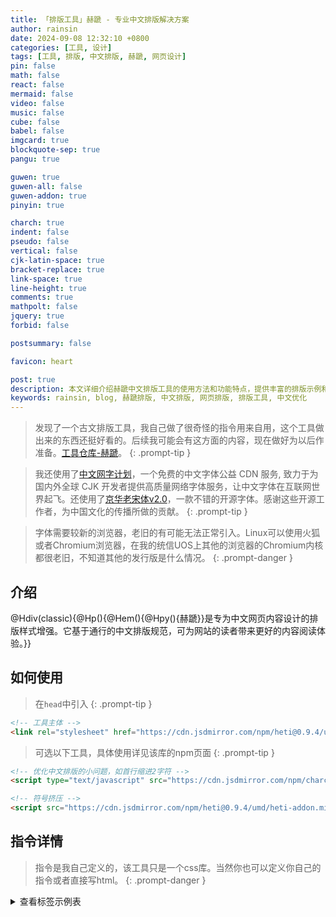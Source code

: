 ```yaml
---
title: 「排版工具」赫蹏 - 专业中文排版解决方案
author: rainsin
date: 2024-09-08 12:32:10 +0800
categories: [工具, 设计]
tags: [工具, 排版, 中文排版, 赫蹏, 网页设计]
pin: false
math: false
react: false
mermaid: false
video: false
music: false
cube: false
babel: false
imgcard: true
blockquote-sep: true
pangu: true

guwen: true
guwen-all: false
guwen-addon: true
pinyin: true

charch: true
indent: false
pseudo: false
vertical: false
cjk-latin-space: true
bracket-replace: true
link-space: true
line-height: true
comments: true
mathpolt: false
jquery: true
forbid: false

postsummary: false

favicon: heart

post: true
description: 本文详细介绍赫蹏中文排版工具的使用方法和功能特点，提供丰富的排版示例和代码实现，帮助开发者提升中文网页的阅读体验。
keywords: rainsin, blog, 赫蹏排版, 中文排版, 网页排版, 排版工具, 中文优化
---
```


> 发现了一个古文排版工具，我自己做了很奇怪的指令用来自用，这个工具做出来的东西还挺好看的。后续我可能会有这方面的内容，现在做好为以后作准备。[工具仓库-赫蹏](https://github.com/sivan/heti)。
{: .prompt-tip }

> 我还使用了[中文网字计划](https://chinese-font.netlify.app/cdn/)，一个免费的中文字体公益 CDN 服务, 致力于为国内外全球 CJK 开发者提供高质量网络字体服务，让中文字体在互联网世界起飞。还使用了[京华老宋体v2.0](https://www.mfonts.cn/1324.html)，一款不错的开源字体。感谢这些开源工作者，为中国文化的传播所做的贡献。
{: .prompt-tip }

> 字体需要较新的浏览器，老旧的有可能无法正常引入。Linux可以使用火狐或者Chromium浏览器，在我的统信UOS上其他的浏览器的Chromium内核都很老旧，不知道其他的发行版是什么情况。
{: .prompt-danger }

## 介绍

<div class="heti-box">
@Hdiv(classic){@Hp(){@Hem(){@Hpy(){赫蹏}}是专为中文网页内容设计的排版样式增强。它基于通行的中文排版规范，可为网站的读者带来更好的内容阅读体验。}}
</div>

## 如何使用

> 在`head`中引入
{: .prompt-tip }

```html
<!-- 工具主体 -->
<link rel="stylesheet" href="https://cdn.jsdmirror.com/npm/heti@0.9.4/umd/heti.min.css">
```

> 可选以下工具，具体使用详见该库的npm页面
{: .prompt-tip }

```html
<!-- 优化中文排版的小问题，如首行缩进2字符 -->
<script type="text/javascript" src="https://cdn.jsdmirror.com/npm/charch@0.1.0/charch.build.js"></script>

<!-- 符号挤压 -->
<script src="https://cdn.jsdmirror.com/npm/heti@0.9.4/umd/heti-addon.min.js"></script>
```

## 指令详情

> 指令是我自己定义的，该工具只是一个css库。当然你也可以定义你自己的指令或者直接写html。
{: .prompt-danger }

<div class="heti heti--ancient">

  <details>
          <summary>查看标签示例表</summary>
          <section class="section">
            <table>
              <caption>常用标签样式示例表</caption>
              <tr>
                <th style="width: 72px;text-align: center;">类型</th>
                <th style="width: 320px;text-align: center;">标签</th>
                <th style="width: 240px;text-align: center;">效果</th>
              </tr>
              <tr>
                <td style="text-align: center">标题</td>
                <td><code>@Hh5(){标题1-5级}</code></td>
                <td><h5>标题1-5级</h5></td>
              </tr>
              <tr>
                <td style="text-align: center">缩写</td>
                <td><code>@Habbr(Cascading Style Sheets){CSS}</code></td>
                <td><abbr title="Cascading Style Sheets">CSS</abbr></td>
              </tr>
              <tr>
                <td style="text-align: center">专名号</td>
                <td><code>@Hp(){此时来自@Hu(位于山东省聊城市阳谷县城东){景阳冈}的@Hu(){武松}大喝一声：@Hq(){纳命来！}}</code></td>
                <td>此时来自<u title="位于山东省聊城市阳谷县城东">景阳冈</u>的<u>武松</u>大喝一声：<q>纳命来！</q></td>
              </tr>
              <tr>
                <td style="text-align: center">文本更新</td>
                <td><code>因为谁也不认识，所以最后我们决定念@Hs(){dí}tí。</code></td>
                <td>因为谁也不认识，所以最后我们决定念<s>dí</s>tí。</td>
              </tr>
              <tr>
                <td style="text-align: center">引号</td>
                <td><code>窃·格瓦拉曾经说过：@Hq(){打工是不可能打工的。}</code></td>
                <td>窃·格瓦拉曾经说过：<q>打工是不可能打工的。</q></td>
              </tr>
              <tr>
                <td style="text-align: center">术语</td>
                <td><code>@Hdfn(){窃·格瓦拉}，中国大陆网络红人、罪犯。被奉为百度「戒赌吧」400万会员的「精神领袖」。</code></td>
                <td><dfn>窃·格瓦拉</dfn>，中国大陆网络红人、罪犯。被奉为百度「戒赌吧」400万会员的「精神领袖」。</td>
              </tr>
              <tr>
                <td style="text-align: center">标记</td>
                <td><code>这道题@Hmr(){必考}，你们爱记不记。</code></td>
                <td>这道题<mark>必考</mark>，你们爱记不记。</td>
              </tr>
              <tr>
                <td style="text-align: center">强调</td>
                <td><code>稳住，@Hem(){我们能赢}！</code></td>
                <td>稳住，<em>我们能赢</em>！</td>
              </tr>
              <tr>
                <td style="text-align: center">着重号</td>
                <td><code>我们@Htem(){必将}战胜这场疫情。</code></td>
                <td>我们<span class="heti-em">必将</span>战胜这场疫情。</td>
              </tr>
              
            </table>
          </section>
        </details>
  </div>

## 使用示例

### 竖排诗词（我自己加的）

<div class="heti-box">
@Hdiv(poetry,vertical,huiwen){
  @Hp(start,h1-self){沁园春·长沙}
  @Hp(start){独立寒秋，湘江北去，橘子洲头。<br>
看万山红遍，层林尽染；<br>漫江碧透，百舸争流。<br>
鹰击长空，鱼翔浅底，万类霜天竞自由。<br>
怅寥廓，问苍茫大地，谁主沉浮？}
@Hp(start){携来百侣曾游。忆往昔峥嵘岁月稠。<br>
恰同学少年，风华正茂；<br>书生意气，挥斥方遒。<br>
指点江山，激扬文字，粪土当年万户侯。<br>
曾记否，到中流击水，浪遏飞舟？<br>}
@Hp(end){@Hsp(red){毛泽东}}
}
</div>

### 竖排诗词指令

```
<div class="heti-box">
@Hdiv(poetry,vertical,huiwen){
@Hp(start,h1-self){沁园春·长沙}
@Hp(start){独立寒秋，湘江北去，橘子洲头。<br>
看万山红遍，层林尽染；<br>漫江碧透，百舸争流。<br>
鹰击长空，鱼翔浅底，万类霜天竞自由。<br>
怅寥廓，问苍茫大地，谁主沉浮？}
@Hp(start){携来百侣曾游。忆往昔峥嵘岁月稠。<br>
恰同学少年，风华正茂；<br>书生意气，挥斥方遒。<br>
指点江山，激扬文字，粪土当年万户侯。<br>
曾记否，到中流击水，浪遏飞舟？<br>}
@Hp(end){@Hsp(red){毛泽东}}
}
</div>
```

### 横排古文

<div class="heti-box">
@Hdiv(ancient,annotation){
@Hh1(){庖丁解牛}

@Hp(meta,small){作者：@Habbr(庄子){庄周}（公元前369～公元前286年）}

@Hp(){@Hem(){吾生也有涯}，@Hem(){而知也无涯}。以有涯随无涯，殆已！已而为知者，殆而已矣！为善无近名，为恶无近刑。@Hmr(){缘督以为经，可以保身，可以全生，可以养亲，可以尽年。}}

@Hp(){@Hu(名丁的厨工。先秦古书往往以职业放在人名前){@Hpy(){庖}丁}为文惠君解牛，手之所触，肩之所倚，足之所履，膝之所@Hu(支撑，接触){@Hpy(){踦}}，@Hu(砉然：砉，又读xū，象声词。砉然，皮骨相离的声音){@Hpy(){砉}然@Hpy(xiǎng){向}然}，奏刀@Hu(騞然：象声词，形容比砉然更大的进刀解牛声){@Hpy(){騞}然}，莫不中音。合于《桑林》之舞，乃中《经首》之会。}

@Hp(){文惠君曰：「嘻，善哉！技@Hu(通「盍」，何，怎样){@Hpy(hé){盖}}至此乎？」}

@Hp(){庖丁释刀对曰：「臣之所好者，道也，进乎技矣。始臣之解牛之时，所见无非牛者。三年之后，未尝见全牛也。方今之时，臣以神遇而不以目视，官知止而@Hu(指精神活动){神欲}行。依乎@Hu(指牛的生理上的天然结构){天理}，@Hu(击入大的缝隙){批大@Hpy(){郤}}，@Hu(){导大@Hpy(){窾}}，@Hu(依){因}其@Hu(指牛体本来的结构){固然}，技经肯@Hpy(){綮}之未尝，而况大@Hpy(){軱}乎！良庖岁更刀，割也；族庖月更刀，折也。今臣之刀十九年矣，所解数千牛矣，而刀刃若新发于@Hpy(){硎}。彼节者有间，而刀刃者无厚；以无厚入有间，恢恢乎其于@Hem(){游刃必有余地}矣，是以十九年而刀刃若新发于硎。虽然，每至于族，吾见其难为，@Hpy(){怵}然为戒，视为止，行为迟。动刀甚微，@Hpy(){謋}然已解，如土委地。提刀而立，为之四顾，为之@Hpy(){踌躇}满志，善刀而藏之。」}

@Hp(){文惠君曰：「@Hpy(){善哉}！吾闻庖丁之言，得养生焉。」}}
</div>

#### 横排古文指令

```
@Hdiv(ancient,annotation){
@Hh1(){庖丁解牛}

@Hp(meta,small){作者：@Habbr(庄子){庄周}（公元前369～公元前286年）}

@Hp(){@Hem(){吾生也有涯}，@Hem(){而知也无涯}。以有涯随无涯，殆已！已而为知者，殆而已矣！为善无近名，为恶无近刑。@Hmr(){缘督以为经，可以保身，可以全生，可以养亲，可以尽年。}}

@Hp(){@Hu(名丁的厨工。先秦古书往往以职业放在人名前){@Hpy(){庖}丁}为文惠君解牛，手之所触，肩之所倚，足之所履，膝之所@Hu(支撑，接触){@Hpy(){踦}}，@Hu(砉然：砉，又读xū，象声词。砉然，皮骨相离的声音){@Hpy(){砉}然@Hpy(xiǎng){向}然}，奏刀@Hu(騞然：象声词，形容比砉然更大的进刀解牛声){@Hpy(){騞}然}，莫不中音。合于《桑林》之舞，乃中《经首》之会。}

@Hp(){文惠君曰：「嘻，善哉！技@Hu(通「盍」，何，怎样){@Hpy(hé){盖}}至此乎？」}

@Hp(){庖丁释刀对曰：「臣之所好者，道也，进乎技矣。始臣之解牛之时，所见无非牛者。三年之后，未尝见全牛也。方今之时，臣以神遇而不以目视，官知止而@Hu(指精神活动){神欲}行。依乎@Hu(指牛的生理上的天然结构){天理}，@Hu(击入大的缝隙){批大@Hpy(){郤}}，@Hu(){导大@Hpy(){窾}}，@Hu(依){因}其@Hu(指牛体本来的结构){固然}，技经肯@Hpy(){綮}之未尝，而况大@Hpy(){軱}乎！良庖岁更刀，割也；族庖月更刀，折也。今臣之刀十九年矣，所解数千牛矣，而刀刃若新发于@Hpy(){硎}。彼节者有间，而刀刃者无厚；以无厚入有间，恢恢乎其于@Hem(){游刃必有余地}矣，是以十九年而刀刃若新发于硎。虽然，每至于族，吾见其难为，@Hpy(){怵}然为戒，视为止，行为迟。动刀甚微，@Hpy(){謋}然已解，如土委地。提刀而立，为之四顾，为之@Hpy(){踌躇}满志，善刀而藏之。」}

@Hp(){文惠君曰：「@Hpy(){善哉}！吾闻庖丁之言，得养生焉。」}}
```

### 竖排古文

<div class="heti-box">
@Hdiv(ancient,vertical){
@Hh1(){般若波罗蜜多心经}

@Hp(meta,small){译者：@Habbr(陈祎){玄奘}（602年～664年）}

@Hp(){观自在菩萨，行深般若波罗蜜多时，照见五蕴皆空，度一切苦厄。}

@Hp(){舍利子，@Htem(){色不异空，空不异色。色即是空，空即是色。受想行识，亦复如是。}}

@Hp(){舍利子，是诸法空相，不生不灭。不垢不净，不增不减。@Hmr(){是故空中无色，无受想行识。无眼耳鼻舌身意，无色声香味触法。无眼界，乃至无意识界。无无明，亦无无明尽。乃至无老死，亦无老死尽。无苦集灭道，无智亦无得，以无所得故。}}

@Hp(){菩提萨@Hpy(){埵}，依般若波罗蜜多故。心无挂碍，无挂碍故，无有恐怖。远离颠倒梦想，究竟涅槃。}

@Hp(){三世诸佛，依般若波罗蜜多故。得阿@Hpy(){耨}多罗三藐三菩提。}

@Hp(){故知般若波罗蜜多。是大神咒，是大明咒，是无上咒。是无等等咒，能除一切苦，真实不虚。}

@Hp(){故说般若波罗蜜多咒。即说咒曰，揭谛揭谛，波罗揭谛。波罗僧揭谛，菩提萨婆诃。}}
</div>

#### 竖排古文指令

```
@Hdiv(ancient,vertical){
    ······
}
```

### 金陵古文

<div class="heti-box">
@Hdiv(ancient){
@Hh1(){道德经@Hsp(medium,m-l-5){德经·第四十二章}}

@Hp(meta,small){作者：@Habbr(姓李名耳，字聃，字伯阳（或曰谥伯阳），春秋时期人。){老子}（约公元前571年—约公元前470年）}

@Hp(jinling,x-large){道生一，一生二，二生三，三生万物。万物负阴而抱阳，冲气以为和。人之所恶，唯孤、寡、不@Hpy(){穀}，而王公以为称。故物或损之而益，或益之而损。人之所教，我亦教之。强梁者不得其死，吾将以为教父。}
}
</div>

#### 金陵古文指令

```
<div class="heti-box">
@Hdiv(ancient){
@Hh1(){道德经@Hsp(medium,m-l-5){德经第四十二章}}

@Hp(meta,small){作者：@Habbr(姓李名耳，字聃，字伯阳（或曰谥伯阳），春秋时期人。){老子}（约公元前571年—约公元前470年）}

@Hp(jinling,x-large){道生一，一生二，二生三，三生万物。万物负阴而抱阳，冲气以为和。人之所恶，唯孤、寡、不@Hpy(){穀}，而王公以为称。故物或损之而益，或益之而损。人之所教，我亦教之。强梁者不得其死，吾将以为教父。}
}
</div>
```

### 诗词横排

<div class="heti-box">
@Hdiv(poetry,nowarp){

@Hh1(){一剪梅·红藕香残玉簟秋@Hsp(meta,small){[宋]@Habbr(号易安居士){李清照}}}

@Hp(verse,x-large,huiwen){红藕香残玉簟秋。轻解罗裳，独上兰舟。<br>云中谁寄锦书来，雁字回时，月满西楼。<br>花自飘零水自流。一种相思，两处闲愁。<br>此情无计可消除，才下眉头，却上心头。}
}
</div>

#### 诗词横排指令

```
@Hdiv(poetry,nowarp){

@Hh1(){一剪梅·红藕香残玉簟秋@Hsp(meta,small){[宋]@Habbr(号易安居士){李清照}}}

@Hp(verse,x-large,huiwen){红藕香残玉簟秋。轻解罗裳，独上兰舟。<br>云中谁寄锦书来，雁字回时，月满西楼。<br>花自飘零水自流。一种相思，两处闲愁。<br>此情无计可消除，才下眉头，却上心头。}
}
```

### 仿宋

> 我自己加的。
{: .prompt-tip }

<div class="heti-box">
@Hdiv(ancient){
@Hh1(){出师表}
@Hp(meta,small,fangsong){作者：@Habbr(字孔明){諸葛亮}（181年～234年10月8日）}
@Hp(fangsong,fangsong-regular){先帝创业未半而中道崩殂，今天下三分，益州疲弊，此诚危急存亡之秋也。然侍卫之臣不懈于内，忠志之士忘身于外者，盖追先帝之殊遇，欲报之于陛下也。诚宜开张圣听，以光先帝遗德，恢弘志士之气，不宜妄自菲薄，引喻失义，以塞忠谏之路也。}
@Hp(fangsong,fangsong-regular){宫中府中，俱为一体；陟罚臧否，不宜异同。若有作奸犯科及为忠善者，宜付有司论其刑赏，以昭陛下平明之理；不宜偏私，使内外异法也。}
@Hp(fangsong,fangsong-regular){侍中、侍郎郭攸之、费祎、董允等，此皆良实，志虑忠纯，是以先帝简拔以遗陛下：愚以为宫中之事，事无大小，悉以咨之，然后施行，必能裨补阙漏，有所广益。}
@Hp(fangsong,fangsong-regular){将军向宠，性行淑均，晓畅军事，试用于昔日，先帝称之曰能，是以众议举宠为督。愚以为营中之事，悉以咨之，必能使行阵和睦，优劣得所。}
@Hp(fangsong,fangsong-regular){亲贤臣，远小人，此先汉所以兴隆也；亲小人，远贤臣，此后汉所以倾颓也。先帝在时，每与臣论此事，未尝不叹息痛恨于桓、灵也。侍中、尚书、长史、参军，此悉贞良死节之臣，愿陛下亲之信之，则汉室之隆，可计日而待也。}
@Hp(fangsong,fangsong-regular){臣本布衣，躬耕于南阳，苟全性命于乱世，不求闻达于诸侯。先帝不以臣卑鄙，猥自枉屈，三顾臣于草庐之中，咨臣以当世之事，由是感激，遂许先帝以驱驰。后值倾覆，受任于败军之际，奉命于危难之间，尔来二十有一年矣。}
@Hp(fangsong,fangsong-regular){先帝知臣谨慎，故临崩寄臣以大事也。受命以来，夙夜忧叹，恐托付不效，以伤先帝之明；故五月渡泸，深入不毛。今南方已定，兵甲已足，当奖率三军，北定中原，庶竭驽钝，攘除奸凶，兴复汉室，还于旧都。此臣所以报先帝而忠陛下之职分也。至于斟酌损益，进尽忠言，则攸之、祎、允之任也。}
@Hp(fangsong,fangsong-regular){愿陛下托臣以讨贼兴复之效，不效，则治臣之罪，以告先帝之灵。若无兴德之言，则责攸之、祎、允等之慢，以彰其咎；陛下亦宜自谋，以咨诹善道，察纳雅言，深追先帝遗诏。臣不胜受恩感激。}
@Hp(fangsong,fangsong-regular){今当远离，临表涕零，不知所言。}
}
</div>

#### 仿宋指令

```
@Hdiv(ancient,fangsong){
    ······
}
```

### 繁体

<div class="heti-box">
@Hdiv(poetry,nowarp){

@Hh1(){春江花月夜@Hsp(meta,small){[唐]@Habbr(吴中四士之一){张若虚}}}

@Hp(verse,x-large,huiwen){
春江潮水連海平，海上明月共潮生。<br>

灩灩隨波韆萬裏，何處春江無月明！<br>

江流宛轉繞芳甸，月照花林皆似霰。<br>

空裏流霜不覺飛，汀上白沙看不見。<br>

江天一色無縴塵，皎皎空中孤月輪。<br>

江畔何人初見月，江月何秊初照人？<br>

人生代代無窮已，江月秊秊朢相似。<br>

不知江月待何人，但見長江送流水。<br>

白雲一片去悠悠，青楓浦上不勝愁。<br>

誰傢今夜扁舟子，何處相思明月樓？<br>

可憐樓上月裴廻，應照離人粧鏡臺。<br>

玉戶簾中捲不去，搗衣砧上拂還來。<br>

此時相朢不相聞，願逐月華流照君。<br>

鴻鴈長飛光不度，魚龍潛躍水成文。<br>

昨夜閑潭夢落花，可憐春半不還傢。<br>

江水流春去慾盡，江潭落月複西斜。<br>

斜月沉沉藏海霧，碣石瀟湘無限路。<br>

不知乗月幾人歸，落月搖情滿江樹。<br>
}
}
</div>

### 注释

#### 楷体

<div class="heti-box">
@Hdiv(classic){
@Hbq(){
@Hsp(inline-block){注释：}<br>
@Hsp(intent,inline-block){选自《全唐诗》卷二十一（中华书局1999年版）。春江花月夜，乐府旧题。张若虚（约660—约720），扬州（今属江苏）人，唐代诗人。与贺知章、张旭、包融并称“吴中四士”。}<br>
@Hsp(intent,inline-block){〔滟滟〕形容波光荡漾。}<br>
@Hsp(intent,inline-block){〔月明〕月光。}<br>
@Hsp(intent,inline-block){〔芳甸〕花草茂盛的原野。}<br>
@Hsp(intent,inline-block){〔@Hpy(){霰}〕白色不透明的小冰粒。}<br>
@Hsp(intent,inline-block){〔流霜〕飞霜，比喻从空中洒落的月光。}<br>
@Hsp(intent,inline-block){〔青枫浦〕即双枫浦，在湖南浏阳南。}<br>
@Hsp(intent,inline-block){〔扁舟子〕指飘荡江湖的游子。}<br>
@Hsp(intent,inline-block){〔明月楼〕明月映照下的楼阁。这里指楼上的思妇。}<br>
@Hsp(intent,inline-block){〔裴回〕同“徘徊”。}<br>
@Hsp(intent,inline-block){〔离人〕指守候在家的思妇。}<br>
@Hsp(intent,inline-block){〔玉户帘中卷不去〕意思是，月光洒在玉门帘上，欲卷而去之而不得。玉户，用玉装饰的门，也用作门的美称。}<br>
@Hsp(intent,inline-block){〔月华〕月光。}<br>
@Hsp(intent,inline-block){〔流照〕照射。}<br>
@Hsp(intent,inline-block){〔鸿雁长飞光不度〕大雁远飞却不能飞出月光。暗示鸿雁不能传书。}<br>
@Hsp(intent,inline-block){〔鱼龙潜跃水成文〕鱼儿出没只能使水面泛出波纹。暗示鱼儿不能传书。古人有鱼儿传书一说。乐府诗《饮马长城窟行》：“呼儿烹鲤鱼，中有尺素书。”鱼龙，这里指鱼。}<br>
@Hsp(intent,inline-block){〔潇湘〕潇水和湘江，均流入洞庭湖。}<br>
}
}
</div>

#### 仿宋

<div class="heti-box">
@Hdiv(classic,fangsong){
@Hbq(){
@Hsp(inline-block){注释：}<br>
@Hsp(intent,inline-block){选自《全唐诗》卷二十一（中华书局1999年版）。春江花月夜，乐府旧题。张若虚（约660—约720），扬州（今属江苏）人，唐代诗人。与贺知章、张旭、包融并称“吴中四士”。}<br>
@Hsp(intent,inline-block){〔滟滟〕形容波光荡漾。}<br>
@Hsp(intent,inline-block){〔月明〕月光。}<br>
@Hsp(intent,inline-block){〔芳甸〕花草茂盛的原野。}<br>
@Hsp(intent,inline-block){〔@Hpy(){霰}〕白色不透明的小冰粒。}<br>
@Hsp(intent,inline-block){〔流霜〕飞霜，比喻从空中洒落的月光。}<br>
@Hsp(intent,inline-block){〔青枫浦〕即双枫浦，在湖南浏阳南。}<br>
@Hsp(intent,inline-block){〔扁舟子〕指飘荡江湖的游子。}<br>
@Hsp(intent,inline-block){〔明月楼〕明月映照下的楼阁。这里指楼上的思妇。}<br>
@Hsp(intent,inline-block){〔裴回〕同“徘徊”。}<br>
@Hsp(intent,inline-block){〔离人〕指守候在家的思妇。}<br>
@Hsp(intent,inline-block){〔玉户帘中卷不去〕意思是，月光洒在玉门帘上，欲卷而去之而不得。玉户，用玉装饰的门，也用作门的美称。}<br>
@Hsp(intent,inline-block){〔月华〕月光。}<br>
@Hsp(intent,inline-block){〔流照〕照射。}<br>
@Hsp(intent,inline-block){〔鸿雁长飞光不度〕大雁远飞却不能飞出月光。暗示鸿雁不能传书。}<br>
@Hsp(intent,inline-block){〔鱼龙潜跃水成文〕鱼儿出没只能使水面泛出波纹。暗示鱼儿不能传书。古人有鱼儿传书一说。乐府诗《饮马长城窟行》：“呼儿烹鲤鱼，中有尺素书。”鱼龙，这里指鱼。}<br>
@Hsp(intent,inline-block){〔潇湘〕潇水和湘江，均流入洞庭湖。}<br>
}
}
</div>

## 代码

#### 需要的库

```html
<!-- Jquery -->
<script src="https://s4.zstatic.net/npm/jquery@3.7.1/dist/jquery.min.js"></script>

<!-- 一个生成拼音的库 -->
<script src="https://cdn.jsdelivr.net/npm/pinyin-pro@3.18.2/dist/index.js"></script>

```

#### 具体实现

> 烂代码没啥鲁棒性，你可以自己实现一下，实现完了留言告诉我，我可以用一用，具体代码详见[github](https://github.com/rainsins/rainsins.github.io/blob/379f2da2103b51ecab9280bacea3c688f2fc8237/assets/js/heti.js){:target="_blank"}。
{: .prompt-tip }